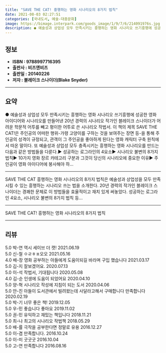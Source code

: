 ```yaml
---
title: "SAVE THE CAT! 흥행하는 영화 시나리오의 8가지 법칙"
date: 2021-08-03 02:27:51
categories: [국내도서, 예술-대중문화]
image: https://bimage.interpark.com/goods_image/1/9/7/6/214091976s.jpg
description: ● 예술성과 상업성 모두 만족시키는 흥행하는 영화 시나리오 쓰기흥행에 성공한 영화 아이디어와 시나리오를 만들어낸 20년 경력의 시나리오 작가인 블레이크 스나이더가 어려운 학문적 어투를 빼고 평이한 어투로 쓴 시나리오 작법서. 이 책의 제목 SAVE THE CAT!은 주인공의 어떠한 행
---
```


## **정보**

- **ISBN : 9788997716395**
- **출판사 : 비즈앤비즈**
- **출판일 : 20140226**
- **저자 : 블레이크 스나이더(Blake Snyder)**

------



## **요약**

●  예술성과 상업성 모두 만족시키는 흥행하는 영화 시나리오 쓰기흥행에 성공한 영화 아이디어와 시나리오를 만들어낸 20년 경력의 시나리오 작가인 블레이크 스나이더가 어려운 학문적 어투를 빼고 평이한 어투로 쓴 시나리오 작법서. 이 책의 제목 SAVE THE CAT!은 주인공의 어떠한 행위-가령 고양이를 구하는 것을 보여주는 장면 등-을 통해 주인공의 성격이 규정되고, 관객이 그 주인공을 좋아하게 된다는 영화 캐릭터 구축 원칙에서 따온 말이다. 또 예술성과 상업성 모두 충족시키는 흥행하는 영화 시나리오를 만드는 다음과 같은 방법들을 다룬다.▶ 성공하는 로그라인의 4요소▶ 시나리오 불변의 8가지 법칙▶ 10가지 영화 장르 카테고리 구분과 그것이 당신의 시나리오에 중요한 이유▶ 주인공이 영화 아이디어에 봉사해야 하...

------

SAVE THE CAT 흥행하는 영화 시나리오의 8가지 법칙은 예술성과 상업성을 모두 만족시킬 수 있는 흥행하는 시나리오 쓰는 법을 소개한다. 20년 경력의 작가인 블레이크 스나이더는 경쾌한 문체로 이 방법들을 효율적이고 재치 있게 써놓았다. 성공하는 로그라인 4요소, 시나리오 불변의 8가지 법칙 등... 

------


SAVE THE CAT! 흥행하는 영화 시나리오의 8가지 법칙 

------


## **리뷰** 

5.0 박-연 역시 세이브 더 캣! 2021.06.19 <br/>5.0 신-철 ㅇㄹㅎㅍ오오 2021.05.16 <br/>4.0 배-장 영화 공부하는 아들에게 도움이되길 바라며 구입 했습니다 2021.03.17 <br/>5.0 김-지 잘보겠어요. 2020.07.13 <br/>5.0 이-석 작법서, 기대됩니다 2020.05.08 <br/>4.0 김-순 인생에 도움이 되었어요 2020.04.10 <br/>5.0 양-혁 시나리오 작성에 지침이 되는 도서 2020.04.06 <br/>5.0 안-진 아들이 도서관에서 빌려왔는데 사달라고해서 구매합니다 만족합니다 2020.02.19 <br/>5.0 박-기 너무 좋은 책! 2019.12.05 <br/>5.0 우-민 좋습니다 좋아요 2019.11.02 <br/>5.0 권-민 유익하고 재밌는 책입니다 2018.11.21 <br/>5.0 최-나 최고의 시나리오 작법책 2018.05.29 <br/>5.0 배-률 극작을 공부한다면 정말로 유용 2016.12.27 <br/>5.0 이-겸 만족합니다. 2016.10.24 <br/>5.0 이-미 굿굿굿 2016.10.04 <br/>5.0 고-연 만족합니다 2016.08.16 <br/>